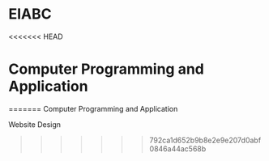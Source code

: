 # EIABC

<<<<<<< HEAD
<h1> Computer Programming and Application </h1>
=======
Computer Programming and Application 

Website Design
>>>>>>> 792ca1d652b9b8e2e9e207d0abf0846a44ac568b
